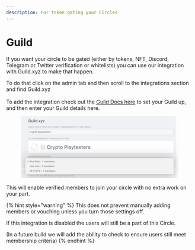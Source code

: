 ```yaml
---
description: For token gating your Circles
---
```


# Guild

If you want your circle to be gated (either by tokens, NFT, Discord, Telegram or Twitter verification or whitelists) you can use our integration with Guild.xyz to make that happen.&#x20;

To do that click on the admin tab and then scroll to the integrations section and find Guild.xyz\
\
To add the integration check out the [Guild Docs here](https://docs.guild.xyz/guild) to set your Guild up, and then enter your Guild details here.&#x20;

<figure><img src="../../.gitbook/assets/image (25).png" alt=""><figcaption></figcaption></figure>

This will enable verified members to join your circle with no extra work on your part.&#x20;

{% hint style="warning" %}
This does not prevent manually adding members or vouching unless you turn those settings off.

If this integration is disabled the users will still be a part of this Circle.&#x20;

(In a future build we will add the ability to check to ensure users still meet membership criteria)
{% endhint %}
